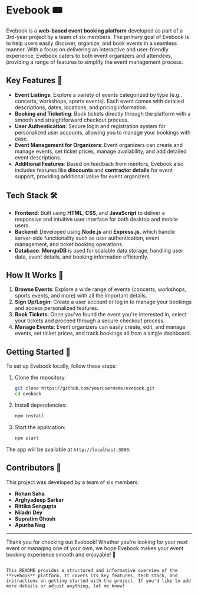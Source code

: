 # Evebook 🎟️

Evebook is a **web-based event booking platform** developed as part of a 3rd-year project by a team of six members. The primary goal of Evebook is to help users easily discover, organize, and book events in a seamless manner. With a focus on delivering an interactive and user-friendly experience, Evebook caters to both event organizers and attendees, providing a range of features to simplify the event management process.

## Key Features 🌟

- **Event Listings**: Explore a variety of events categorized by type (e.g., concerts, workshops, sports events). Each event comes with detailed descriptions, dates, locations, and pricing information.
- **Booking and Ticketing**: Book tickets directly through the platform with a smooth and straightforward checkout process.
- **User Authentication**: Secure login and registration system for personalized user accounts, allowing you to manage your bookings with ease.
- **Event Management for Organizers**: Event organizers can create and manage events, set ticket prices, manage availability, and add detailed event descriptions.
- **Additional Features**: Based on feedback from mentors, Evebook also includes features like **discounts** and **contractor details** for event support, providing additional value for event organizers.

## Tech Stack 🛠️

- **Frontend**: Built using **HTML**, **CSS**, and **JavaScript** to deliver a responsive and intuitive user interface for both desktop and mobile users.
- **Backend**: Developed using **Node.js** and **Express.js**, which handle server-side functionality such as user authentication, event management, and ticket booking operations.
- **Database**: **MongoDB** is used for scalable data storage, handling user data, event details, and booking information efficiently.

## How It Works 🎉

1. **Browse Events**: Explore a wide range of events (concerts, workshops, sports events, and more) with all the important details.
2. **Sign Up/Login**: Create a user account or log in to manage your bookings and access personalized features.
3. **Book Tickets**: Once you've found the event you're interested in, select your tickets and proceed through a secure checkout process.
4. **Manage Events**: Event organizers can easily create, edit, and manage events, set ticket prices, and track bookings all from a single dashboard.

## Getting Started 🚀

To set up Evebook locally, follow these steps:

1. Clone the repository:
   ```bash
   git clone https://github.com/yourusername/evebook.git
   cd evebook
   ```

2. Install dependencies:
   ```bash
   npm install
   ```

3. Start the application:
   ```bash
   npm start
   ```

The app will be available at `http://localhost:3000`.

## Contributors 🤝

This project was developed by a team of six members:

- **Rohan Saha**
- **Arghyadeep Sarkar**
- **Rittika Sengupta**
- **Niladri Dey**
- **Supratim Ghosh**
- **Apurba Nag**

---

Thank you for checking out Evebook! Whether you're looking for your next event or managing one of your own, we hope Evebook makes your event booking experience smooth and enjoyable! 🎉
```

This README provides a structured and informative overview of the **Evebook** platform. It covers its key features, tech stack, and instructions on getting started with the project. If you'd like to add more details or adjust anything, let me know!
